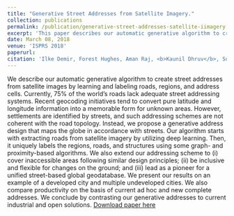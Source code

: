```yaml
---
title: "Generative Street Addresses from Satellite Imagery."
collection: publications
permalink: /publication/generative-street-addresses-satellite-iimagery
excerpt: 'This paper describes our automatic generative algorithm to create street addresses from satellite images by learning and labeling roads, regions, and address cells.'
date: March 08, 2018
venue: 'ISPRS 2018'
paperurl:
citation: 'Ilke Demir, Forest Hughes, Aman Raj, <b>Kaunil Dhruv</b>, Suryanarayana Murthy Muddla, Sanyam Garg, Barrett Doo, Ramesh Raskar. "Generative Street Addresses from Satellite Imagery". <i>ISPRS 2018</i>.'
---
```

We describe our automatic generative algorithm to create street addresses from satellite images by learning and labeling roads, regions, and address cells. Currently, 75% of the world’s roads lack adequate street addressing systems. Recent geocoding initiatives tend to convert pure latitude and longitude information into a memorable form for unknown areas. However, settlements are identified by streets, and such addressing schemes are not coherent with the road topology. Instead, we propose a generative address design that maps the globe in accordance with streets. Our algorithm starts with extracting roads from satellite imagery by utilizing deep learning. Then, it uniquely labels the regions, roads, and structures using some graph- and proximity-based algorithms. We also extend our addressing scheme to (i) cover inaccessible areas following similar design principles; (ii) be inclusive and flexible for changes on the ground; and (iii) lead as a pioneer for a unified street-based global geodatabase. We present our results on an example of a developed city and multiple undeveloped cities. We also compare productivity on the basis of current ad hoc and new complete addresses. We conclude by contrasting our generative addresses to current industrial and open solutions.
[Download paper here](https://www.mdpi.com/2220-9964/7/3/84/htm)
